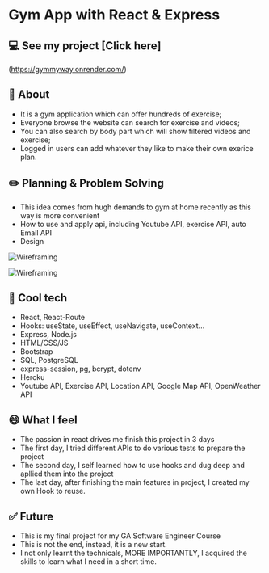 # Gym App with React & Express

## :computer: See my project [Click here]
(https://gymmyway.onrender.com/)



## :page_facing_up: About
- It is a gym application which can offer hundreds of exercise;
- Everyone browse the website can search for exercise and videos;
- You can also search by body part which will show filtered videos and exercise; 
- Logged in users can add whatever they like to make their own exerice plan. 


## :pencil2: Planning & Problem Solving
- This idea comes from hugh demands to gym at home recently as this way is more convenient
- How to use and apply api, including Youtube API, exercise API, auto Email API
- Design 



![Wireframing](https://i.ibb.co/3kfdfpz/home-page.png)

![Wireframing](https://i.ibb.co/gR5B3md/page2.png)

## :rocket: Cool tech
- React, React-Route
- Hooks: useState, useEffect, useNavigate, useContext...
- Express, Node.js
- HTML/CSS/JS
- Bootstrap
- SQL, PostgreSQL
- express-session, pg, bcrypt, dotenv
- Heroku
- Youtube API, Exercise API, Location API, Google Map API, OpenWeather API

## :smile: What I feel
- The passion in react drives me finish this project in 3 days
- The first day, I tried different APIs to do various tests to prepare the project
- The second day, I self learned how to use hooks and dug deep and apllied them into the project
- The last day, after finishing the main features in project, I created my own Hook to reuse.



## :white_check_mark: Future
- This is my final project for my GA Software Engineer Course
- This is not the end, instead, it is a new start. 
- I not only learnt the technicals, MORE IMPORTANTLY, I acquired the skills to learn what I need in a short time. 
